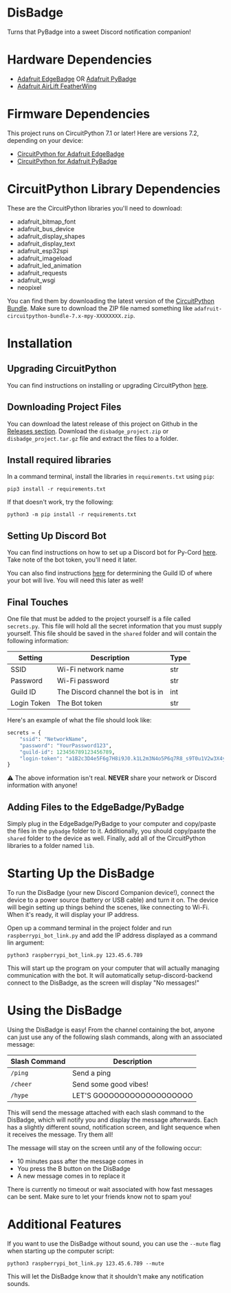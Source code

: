 DisBadge
========

Turns that PyBadge into a sweet Discord notification companion!


Hardware Dependencies
=====================

* [Adafruit EdgeBadge](https://www.adafruit.com/product/4400) OR [Adafruit PyBadge](https://www.adafruit.com/product/4200)
* [Adafruit AirLift FeatherWing](https://www.adafruit.com/product/4264)


Firmware Dependencies
=====================

This project runs on CircuitPython 7.1 or later!  Here are versions 7.2, depending on your device:

* [CircuitPython for Adafruit EdgeBadge](https://circuitpython.org/board/edgebadge/)
* [CircuitPython for Adafruit PyBadge](https://circuitpython.org/board/pybadge/)


CircuitPython Library Dependencies
==================================

These are the CircuitPython libraries you'll need to download:

* adafruit_bitmap_font
* adafruit_bus_device
* adafruit_display_shapes
* adafruit_display_text
* adafruit_esp32spi
* adafruit_imageload
* adafruit_led_animation
* adafruit_requests
* adafruit_wsgi
* neopixel

You can find them by downloading the latest version of the [CircuitPython Bundle](https://github.com/adafruit/Adafruit_CircuitPython_Bundle/releases).  Make sure to download the ZIP file named something like  ``adafruit-circuitpython-bundle-7.x-mpy-XXXXXXXX.zip``.


Installation
============

Upgrading CircuitPython
-----------------------

You can find instructions on installing or upgrading CircuitPython [here](https://learn.adafruit.com/welcome-to-circuitpython/installing-circuitpython).

Downloading Project Files
------------------------

You can download the latest release of this project on Github in the [Releases section](https://github.com/tekktrik/disbadge/releases). Download the ``disbadge_project.zip`` or ``disbadge_project.tar.gz`` file and extract the files to a folder.

Install required libraries
--------------------------

In a command terminal, install the libraries in ``requirements.txt`` using ``pip``:

```
pip3 install -r requirements.txt
```

If that doesn't work, try the following:

```
python3 -m pip install -r requirements.txt
```

Setting Up Discord Bot
----------------------

You can find instructions on how to set up a Discord bot for Py-Cord [here](https://docs.pycord.dev/en/master/discord.html).
Take note of the bot token, you'll need it later.

You can also find instructions [here](https://poshbot.readthedocs.io/en/latest/guides/backends/setup-discord-backend/#find-your-guild-id-server-id) for determining the Guild ID of where your bot will live.  You will need this later as well!

Final Touches
-------------

One file that must be added to the project yourself is a file called ``secrets.py``.  This file will hold all the secret
information that you must supply yourself.  This file should be saved in the ``shared`` folder and will contain the
following information:

| Setting     |            Description            | Type |
| ----------- | --------------------------------- | ---- |
| SSID        | Wi-Fi network name                | str  |
| Password    | Wi-Fi password                    | str  |
| Guild ID    | The Discord channel the bot is in | int  |
| Login Token | The Bot token                     | str  |

Here's an example of what the file should look like:

```python
secrets = {
    "ssid": "NetworkName",
    "password": "YourPassword123",
    "guild-id": 123456789123456789,
    "login-token": "a1B2c3D4e5F6g7H8i9J0.k1L2m3N4o5P6q7R8_s9T0u1V2w3X4y5Z6"
}
```

:warning: The above information isn't real. **NEVER** share your network or Discord information with anyone!

Adding Files to the EdgeBadge/PyBadge
-------------------------------------

Simply plug in the EdgeBadge/PyBadge to your computer and copy/paste the files in the ``pybadge`` folder to it.
Additionally, you should copy/paste the ``shared`` folder to the device as well.  Finally, add all of the
CircuitPython libraries to a folder named ``lib``.


Starting Up the DisBadge
====================

To run the DisBadge (your new Discord Companion device!), connect the device to a power source (battery or USB cable) and turn it on.
The device will begin setting up things behind the scenes, like connecting to Wi-Fi. When it's ready, it will display your IP address.

Open up a command terminal in the project folder and run ``raspberrypi_bot_link.py`` and add the IP address displayed as a command
lin argument:

```
python3 raspberrypi_bot_link.py 123.45.6.789
```

This will start up the program on your computer that will actually managing communication with the bot.  It will automatically setup-discord-backend
connect to the DisBadge, as the screen will display "No messages!"


Using the DisBadge
==================

Using the DisBadge is easy!  From the channel containing the bot, anyone can just use any of the following slash commands,
along with an associated message:

| Slash Command |        Description        |
| ------------- | ------------------------- |
| ``/ping``     | Send a ping               |
| ``/cheer``    | Send some good vibes!     |
| ``/hype``     | LET'S GOOOOOOOOOOOOOOOOOO |

This will send the message attached with each slash command to the DisBadge, which will notify you and display the message
afterwards. Each has a slightly different sound, notification screen, and light sequence when it receives the message. Try
them all!

The message will stay on the screen until any of the following occur:

* 10 minutes pass after the message comes in
* You press the B button on the DisBadge
* A new message comes in to replace it

There is currently no timeout or wait associated with how fast messages can be sent.  Make sure to let your friends
know not to spam you!


Additional Features
===================

If you want to use the DisBadge without sound, you can use the ``--mute`` flag when starting up the computer script:

```
python3 raspberrypi_bot_link.py 123.45.6.789 --mute
```

This will let the DisBadge know that it shouldn't make any notification sounds.
